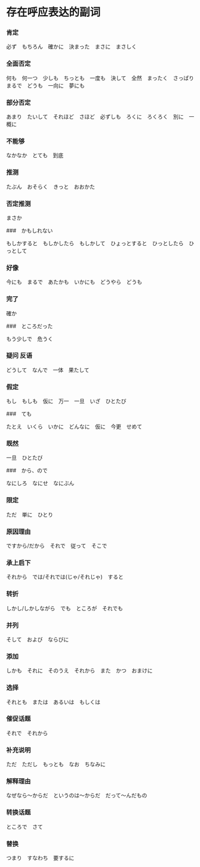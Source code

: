 # 存在呼应表达的副词

### 肯定

必ず　もちろん　確かに　決まった　まさに　まさしく

### 全面否定

何も　何一つ　少しも　ちっとも　一度も　決して　全然　まったく　さっぱり　まるで　どうも　一向に　夢にも

### 部分否定

あまり　たいして　それほど　さほど　必ずしも　ろくに　ろくろく　別に　一概に

### 不能够

なかなか　とても　到底

### 推测

たぶん　おそらく　きっと　おおかた

### 否定推测

まさか

###　かもしれない

もしかすると　もしかしたら　もしかして　ひょっとすると　ひっとしたら　ひっとして

### 好像

今にも　まるで　あたかも　いかにも　どうやら　どうも

### 完了

確か

###　ところだった

もう少しで　危うく

### 疑问 反语

どうして　なんで　一体　果たして

### 假定

もし　もしも　仮に　万一　一旦　いざ　ひとたび

###　ても

たとえ　いくら　いかに　どんなに　仮に　今更　せめて

### 既然

一旦　ひとたび

###　から、ので

なにしろ　なにせ　なにぶん

### 限定

ただ　単に　ひとり

### 原因理由

ですから/だから　それで　従って　そこで

### 承上启下

それから　では/それでは(じゃ/それじゃ)　すると

### 转折

しかし/しかしながら　でも　ところが　それでも

### 并列

そして　および　ならびに

### 添加

しかも　それに　そのうえ　それから　また　かつ　おまけに

### 选择

それとも　または　あるいは　もしくは

### 催促话题

それで　それから

### 补充说明

ただ　ただし　もっとも　なお　ちなみに

### 解释理由

なぜなら～からだ　というのは～からだ　だって～んだもの

### 转换话题

ところで　さて

### 替换

つまり　すなわち　要するに